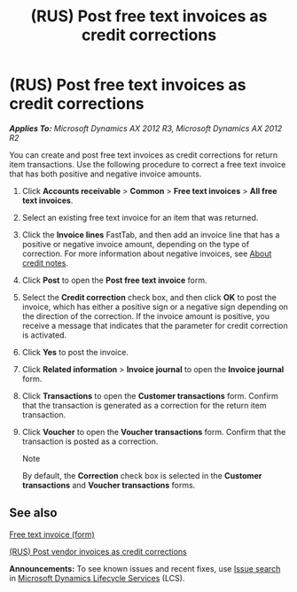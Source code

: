 ﻿---
title: (RUS) Post free text invoices as credit corrections
TOCTitle: (RUS) Post free text invoices as credit corrections
ms:assetid: 00827eed-188a-4543-b3bc-42ed5ad5f9e4
ms:mtpsurl: https://technet.microsoft.com/en-us/library/JJ682108(v=AX.60)
ms:contentKeyID: 49655690
ms.date: 04/18/2014
mtps_version: v=AX.60
---

# (RUS) Post free text invoices as credit corrections 


_**Applies To:** Microsoft Dynamics AX 2012 R3, Microsoft Dynamics AX 2012 R2_

You can create and post free text invoices as credit corrections for return item transactions. Use the following procedure to correct a free text invoice that has both positive and negative invoice amounts.

1.  Click **Accounts receivable** \> **Common** \> **Free text invoices** \> **All free text invoices**.

2.  Select an existing free text invoice for an item that was returned.

3.  Click the **Invoice lines** FastTab, and then add an invoice line that has a positive or negative invoice amount, depending on the type of correction. For more information about negative invoices, see [About credit notes](about-credit-notes.md).

4.  Click **Post** to open the **Post free text invoice** form.

5.  Select the **Credit correction** check box, and then click **OK** to post the invoice, which has either a positive sign or a negative sign depending on the direction of the correction. If the invoice amount is positive, you receive a message that indicates that the parameter for credit correction is activated.

6.  Click **Yes** to post the invoice.

7.  Click **Related information** \> **Invoice journal** to open the **Invoice journal** form.

8.  Click **Transactions** to open the **Customer transactions** form. Confirm that the transaction is generated as a correction for the return item transaction.

9.  Click **Voucher** to open the **Voucher transactions** form. Confirm that the transaction is posted as a correction.
    

    > [!NOTE]
    > <P>By default, the <STRONG>Correction</STRONG> check box is selected in the <STRONG>Customer transactions</STRONG> and <STRONG>Voucher transactions</STRONG> forms.</P>



## See also

[Free text invoice (form)](https://technet.microsoft.com/en-us/library/aa556897\(v=ax.60\))

[(RUS) Post vendor invoices as credit corrections](rus-post-vendor-invoices-as-credit-corrections.md)

  
**Announcements:** To see known issues and recent fixes, use [Issue search](http://go.microsoft.com/fwlink/?linkid=389258) in [Microsoft Dynamics Lifecycle Services](http://go.microsoft.com/fwlink/?linkid=306505) (LCS).


